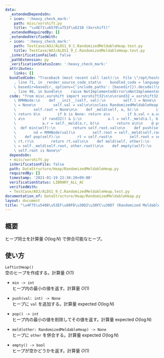 ```yaml
---
data:
  _extendedDependsOn:
  - icon: ':heavy_check_mark:'
    path: misc/xorshift.py
    title: "\u4E71\u6570\u751F\u6210 (Xorshift)"
  _extendedRequiredBy: []
  _extendedVerifiedWith:
  - icon: ':heavy_check_mark:'
    path: TestCase/AOJ/ALDS1_9_C.RandomizedMeldableHeap.test.py
    title: TestCase/AOJ/ALDS1_9_C.RandomizedMeldableHeap.test.py
  _isVerificationFailed: false
  _pathExtension: py
  _verificationStatusIcon: ':heavy_check_mark:'
  attributes:
    links: []
  bundledCode: "Traceback (most recent call last):\n  File \"/opt/hostedtoolcache/Python/3.9.6/x64/lib/python3.9/site-packages/onlinejudge_verify/documentation/build.py\"\
    , line 71, in _render_source_code_stat\n    bundled_code = language.bundle(stat.path,\
    \ basedir=basedir, options={'include_paths': [basedir]}).decode()\n  File \"/opt/hostedtoolcache/Python/3.9.6/x64/lib/python3.9/site-packages/onlinejudge_verify/languages/python.py\"\
    , line 96, in bundle\n    raise NotImplementedError\nNotImplementedError\n"
  code: "from misc.xorshift import xorshift32\n\n\nrand32 = xorshift32()\n\n\nclass\
    \ RMHNode:\n    def __init__(self, val):\n        self.l = None\n        self.r\
    \ = None\n        self.val = val\n\n\nclass RandomizedMeldableHeap:\n    def __init__(self):\n\
    \        self.root = None\n\n    def _meld(self, a, b):\n        if a is None:\
    \ return b\n        if b is None: return a\n        if b.val < a.val: a, b = b,\
    \ a\n        if rand32() & 1:\n            a.l = self._meld(a.l, b)\n        else:\n\
    \            a.r = self._meld(a.r, b)\n        return a\n\n    @ property\n  \
    \  def min(self):\n        return self.root.val\n\n    def push(self, val):\n\
    \        nd = RMHNode(val)\n        self.root = self._meld(self.root, nd)\n\n\
    \    def pop(self):\n        rt = self.root\n        self.root = self._meld(rt.l,\
    \ rt.r)\n        return rt.val\n\n    def meld(self, other):\n        self.root\
    \ = self._meld(self.root, other.root)\n\n    def empty(self):\n        return\
    \ self.root is None\n"
  dependsOn:
  - misc/xorshift.py
  isVerificationFile: false
  path: DataStructure/Heap/RandomizedMeldableHeap.py
  requiredBy: []
  timestamp: '2021-01-19 22:36:20+09:00'
  verificationStatus: LIBRARY_ALL_AC
  verifiedWith:
  - TestCase/AOJ/ALDS1_9_C.RandomizedMeldableHeap.test.py
documentation_of: DataStructure/Heap/RandomizedMeldableHeap.py
layout: document
title: "\u4F75\u5408\u53EF\u80FD\u30D2\u30FC\u30D7 (Randomized Meldable Heap)"
---
```

## 概要
ヒープ同士を計算量 $O(\log N)$ で併合可能なヒープ。

## 使い方
`LeftistHeap()`  
空のヒープを作成する。計算量 $O(1)$

- `min -> int`  
ヒープ内の最小の値を返す。計算量 $O(1)$

- `push(val: int) -> None`  
ヒープに `val` を追加する。計算量 $\mathrm{expected}\ O(\log N)$

- `pop() -> int`  
ヒープ内の最小の値を削除してその値を返す。計算量 $\mathrm{expected}\ O(\log N)$

- `meld(other: RandomizedMeldableHeap) -> None`  
ヒープに `other` を併合する。計算量 $\mathrm{expected}\ O(\log N)$

- `empty() -> bool`  
ヒープが空かどうかを返す。計算量 $O(1)$

